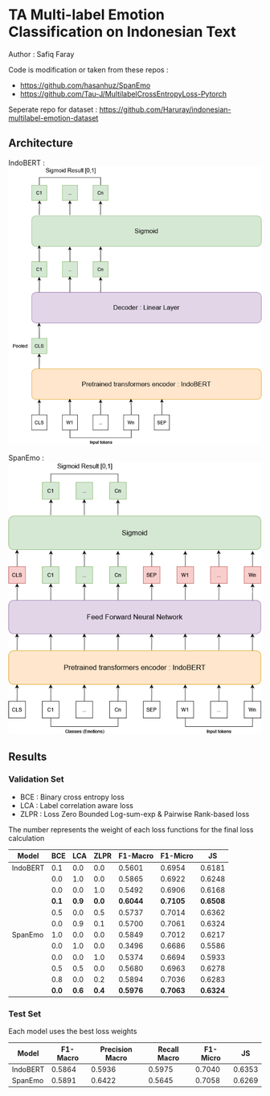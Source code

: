 # TA Multi-label Emotion Classification on Indonesian Text

Author : Safiq Faray

Code is modification or taken from these repos :

- https://github.com/hasanhuz/SpanEmo
- https://github.com/Tau-J/MultilabelCrossEntropyLoss-Pytorch

Seperate repo for dataset : https://github.com/Haruray/indonesian-multilabel-emotion-dataset

## Architecture

IndoBERT :
<img src="./static/indobert.png"/>

SpanEmo :
<img src="./static/spanemo.png"/>

## Results

### Validation Set

- BCE : Binary cross entropy loss
- LCA : Label correlation aware loss
- ZLPR : Loss Zero Bounded Log-sum-exp & Pairwise Rank-based loss

The number represents the weight of each loss functions for the final loss calculation

| Model    | BCE     | LCA     | ZLPR    | F1-Macro   | F1-Micro   | JS         |
| -------- | ------- | ------- | ------- | ---------- | ---------- | ---------- |
| IndoBERT | 0.1     | 0.0     | 0.0     | 0.5601     | 0.6954     | 0.6181     |
|          | 0.0     | 1.0     | 0.0     | 0.5865     | 0.6922     | 0.6248     |
|          | 0.0     | 0.0     | 1.0     | 0.5492     | 0.6906     | 0.6168     |
|          | **0.1** | **0.9** | **0.0** | **0.6044** | **0.7105** | **0.6508** |
|          | 0.5     | 0.0     | 0.5     | 0.5737     | 0.7014     | 0.6362     |
|          | 0.0     | 0.9     | 0.1     | 0.5700     | 0.7061     | 0.6324     |
| SpanEmo  | 1.0     | 0.0     | 0.0     | 0.5849     | 0.7012     | 0.6217     |
|          | 0.0     | 1.0     | 0.0     | 0.3496     | 0.6686     | 0.5586     |
|          | 0.0     | 0.0     | 1.0     | 0.5374     | 0.6694     | 0.5933     |
|          | 0.5     | 0.5     | 0.0     | 0.5680     | 0.6963     | 0.6278     |
|          | 0.8     | 0.0     | 0.2     | 0.5894     | 0.7036     | 0.6283     |
|          | **0.0** | **0.6** | **0.4** | **0.5976** | **0.7063** | **0.6324** |

### Test Set

Each model uses the best loss weights

| Model    | F1-Macro | Precision Macro | Recall Macro | F1-Micro | JS     |
| -------- | -------- | --------------- | ------------ | -------- | ------ |
| IndoBERT | 0.5864   | 0.5936          | 0.5975       | 0.7040   | 0.6353 |
| SpanEmo  | 0.5891   | 0.6422          | 0.5645       | 0.7058   | 0.6269 |
